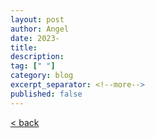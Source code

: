```yaml
---
layout: post
author: Angel
date: 2023-
title: 
description:
tag: [" "] 
category: blog
excerpt_separator: <!--more-->
published: false
---
```




<!--more-->









[ < back ](/blog)
